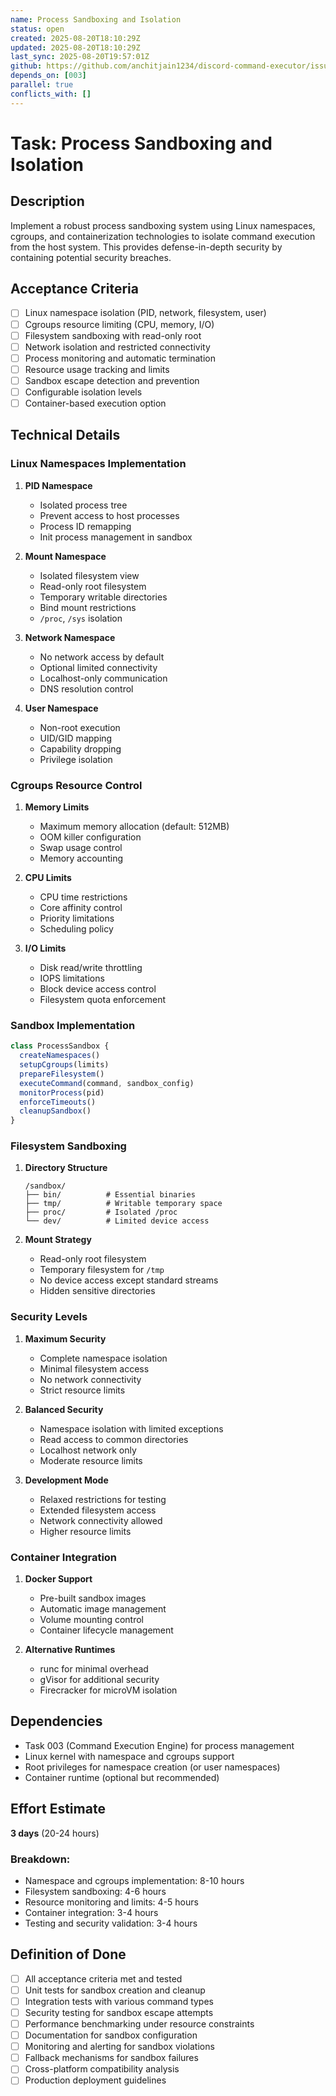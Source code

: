 ```yaml
---
name: Process Sandboxing and Isolation
status: open
created: 2025-08-20T18:10:29Z
updated: 2025-08-20T18:10:29Z
last_sync: 2025-08-20T19:57:01Z
github: https://github.com/anchitjain1234/discord-command-executor/issues/13
depends_on: [003]
parallel: true
conflicts_with: []
---
```


# Task: Process Sandboxing and Isolation

## Description
Implement a robust process sandboxing system using Linux namespaces, cgroups, and containerization technologies to isolate command execution from the host system. This provides defense-in-depth security by containing potential security breaches.

## Acceptance Criteria
- [ ] Linux namespace isolation (PID, network, filesystem, user)
- [ ] Cgroups resource limiting (CPU, memory, I/O)
- [ ] Filesystem sandboxing with read-only root
- [ ] Network isolation and restricted connectivity
- [ ] Process monitoring and automatic termination
- [ ] Resource usage tracking and limits
- [ ] Sandbox escape detection and prevention
- [ ] Configurable isolation levels
- [ ] Container-based execution option

## Technical Details

### Linux Namespaces Implementation
1. **PID Namespace**
   - Isolated process tree
   - Prevent access to host processes
   - Process ID remapping
   - Init process management in sandbox

2. **Mount Namespace**
   - Isolated filesystem view
   - Read-only root filesystem
   - Temporary writable directories
   - Bind mount restrictions
   - `/proc`, `/sys` isolation

3. **Network Namespace**
   - No network access by default
   - Optional limited connectivity
   - Localhost-only communication
   - DNS resolution control

4. **User Namespace**
   - Non-root execution
   - UID/GID mapping
   - Capability dropping
   - Privilege isolation

### Cgroups Resource Control
1. **Memory Limits**
   - Maximum memory allocation (default: 512MB)
   - OOM killer configuration
   - Swap usage control
   - Memory accounting

2. **CPU Limits**
   - CPU time restrictions
   - Core affinity control
   - Priority limitations
   - Scheduling policy

3. **I/O Limits**
   - Disk read/write throttling
   - IOPS limitations
   - Block device access control
   - Filesystem quota enforcement

### Sandbox Implementation
```javascript
class ProcessSandbox {
  createNamespaces()
  setupCgroups(limits)
  prepareFilesystem()
  executeCommand(command, sandbox_config)
  monitorProcess(pid)
  enforceTimeouts()
  cleanupSandbox()
}
```

### Filesystem Sandboxing
1. **Directory Structure**
   ```
   /sandbox/
   ├── bin/          # Essential binaries
   ├── tmp/          # Writable temporary space
   ├── proc/         # Isolated /proc
   └── dev/          # Limited device access
   ```

2. **Mount Strategy**
   - Read-only root filesystem
   - Temporary filesystem for `/tmp`
   - No device access except standard streams
   - Hidden sensitive directories

### Security Levels
1. **Maximum Security**
   - Complete namespace isolation
   - Minimal filesystem access
   - No network connectivity
   - Strict resource limits

2. **Balanced Security**
   - Namespace isolation with limited exceptions
   - Read access to common directories
   - Localhost network only
   - Moderate resource limits

3. **Development Mode**
   - Relaxed restrictions for testing
   - Extended filesystem access
   - Network connectivity allowed
   - Higher resource limits

### Container Integration
1. **Docker Support**
   - Pre-built sandbox images
   - Automatic image management
   - Volume mounting control
   - Container lifecycle management

2. **Alternative Runtimes**
   - runc for minimal overhead
   - gVisor for additional security
   - Firecracker for microVM isolation

## Dependencies
- Task 003 (Command Execution Engine) for process management
- Linux kernel with namespace and cgroups support
- Root privileges for namespace creation (or user namespaces)
- Container runtime (optional but recommended)

## Effort Estimate
**3 days** (20-24 hours)

### Breakdown:
- Namespace and cgroups implementation: 8-10 hours
- Filesystem sandboxing: 4-6 hours
- Resource monitoring and limits: 4-5 hours
- Container integration: 3-4 hours
- Testing and security validation: 3-4 hours

## Definition of Done
- [ ] All acceptance criteria met and tested
- [ ] Unit tests for sandbox creation and cleanup
- [ ] Integration tests with various command types
- [ ] Security testing for sandbox escape attempts
- [ ] Performance benchmarking under resource constraints
- [ ] Documentation for sandbox configuration
- [ ] Monitoring and alerting for sandbox violations
- [ ] Fallback mechanisms for sandbox failures
- [ ] Cross-platform compatibility analysis
- [ ] Production deployment guidelines